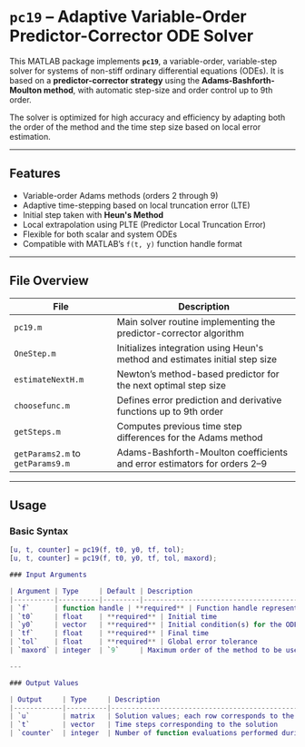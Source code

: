 # `pc19` – Adaptive Variable-Order Predictor-Corrector ODE Solver

This MATLAB package implements **`pc19`**, a variable-order, variable-step solver for systems of non-stiff ordinary differential equations (ODEs). It is based on a **predictor-corrector strategy** using the **Adams-Bashforth-Moulton method**, with automatic step-size and order control up to 9th order.

The solver is optimized for high accuracy and efficiency by adapting both the order of the method and the time step size based on local error estimation.

---

## Features

- Variable-order Adams methods (orders 2 through 9)
- Adaptive time-stepping based on local truncation error (LTE)
- Initial step taken with **Heun's Method**
- Local extrapolation using PLTE (Predictor Local Truncation Error)
- Flexible for both scalar and system ODEs
- Compatible with MATLAB’s `f(t, y)` function handle format

---

## File Overview

| File | Description |
|------|-------------|
| `pc19.m` | Main solver routine implementing the predictor-corrector algorithm |
| `OneStep.m` | Initializes integration using Heun's method and estimates initial step size |
| `estimateNextH.m` | Newton’s method-based predictor for the next optimal step size |
| `choosefunc.m` | Defines error prediction and derivative functions up to 9th order |
| `getSteps.m` | Computes previous time step differences for the Adams method |
| `getParams2.m` to `getParams9.m` | Adams-Bashforth-Moulton coefficients and error estimators for orders 2–9 |

---

## Usage

### Basic Syntax

```matlab
[u, t, counter] = pc19(f, t0, y0, tf, tol);
[u, t, counter] = pc19(f, t0, y0, tf, tol, maxord);

### Input Arguments

| Argument | Type     | Default | Description                                                                 |
|----------|----------|---------|-----------------------------------------------------------------------------|
| `f`      | function handle | **required** | Function handle representing the ODE system, i.e., `f(t, y)` |
| `t0`     | float    | **required** | Initial time                                                              |
| `y0`     | vector   | **required** | Initial condition(s) for the ODE system                                   |
| `tf`     | float    | **required** | Final time                                                                |
| `tol`    | float    | **required** | Global error tolerance                                                    |
| `maxord` | integer  | `9`     | Maximum order of the method to be used (allowed: 2–9)                      |

---

### Output Values

| Output     | Type     | Description                                                                 |
|------------|----------|-----------------------------------------------------------------------------|
| `u`        | matrix   | Solution values; each row corresponds to the solution vector at a time step |
| `t`        | vector   | Time steps corresponding to the solution                                    |
| `counter`  | integer  | Number of function evaluations performed during integration                 |

